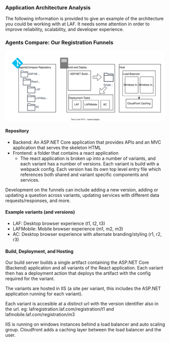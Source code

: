 ### Application Architecture Analysis
The following information is provided to give an example of the architecture you could be working with at LAF. It needs some attention in order to improve reliability, scalability, and developer experience.

### Agents Compare: Our Registration Funnels
![Diagram](architecture.drawio.svg)
#### Repository
- Backend: An ASP.NET Core application that provides APIs and an MVC application that serves the skeleton HTML
- Frontend: a folder that contains a react application
  - The react application is broken up into a number of variants, and each variant has a number of versions. 
  Each variant is build with a webpack config. Each version has its own top level entry file which references both shared and variant specific components and services.

Development on the funnels can include adding a new version, adding or updating a question across variants, updating services with different data requests/responses, and more.

#### Example variants (and versions)
- LAF: Desktop browser experience (t1, t2, t3)
- LAFMobile: Mobile browser experience (m1, m2, m3)
- AC: Desktop browser experience with alternate branding/styling (r1, r2, r3)

#### Build, Deployment, and Hosting
Our build server builds a single artifact containing the ASP.NET Core (Backend) application and all variants of the React application. Each variant then has a deployment action that deploys the artifact with the config required for the variant.

The variants are hosted in IIS (a site per variant, this includes the ASP.NET application running for each variant).

Each variant is accesible at a distinct url with the version identifier also in the url. eg: lafregistration.laf.com/registration/t1 and lafmobile.laf.com/registration/m3

IIS is running on windows instances behind a load balancer and auto scaling group. Cloudfront adds a caching layer between the load balancer and the user.